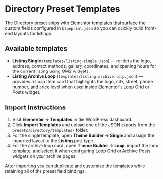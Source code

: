 # Directory Preset Templates

The Directory preset ships with Elementor templates that surface the custom
fields configured in `blueprint.json` so you can quickly build front-end
layouts for listings.

## Available templates

- **Listing Single** (`templates/listing-single.json`) &mdash; renders the logo,
  address, contact methods, gallery, coordinates, and opening hours for the
  current listing using GM2 widgets.
- **Listing Archive Loop** (`templates/listing-archive-loop.json`) &mdash; provides a
  Loop Item card that highlights the logo, city, street, phone number, and price
  level when used inside Elementor's Loop Grid or Posts widget.

## Import instructions

1. Visit **Elementor → Templates** in the WordPress dashboard.
2. Click **Import Templates** and upload one of the JSON exports from the
   `presets/directory/templates/` folder.
3. For the single template, open **Theme Builder → Single** and assign the
   imported layout to the **Listing** post type.
4. For the archive loop card, open **Theme Builder → Loop**, import the loop
   template, and select it when configuring Loop Grid or Archive Posts widgets
   on your archive pages.

After importing you can duplicate and customise the templates while retaining
all of the preset field bindings.
